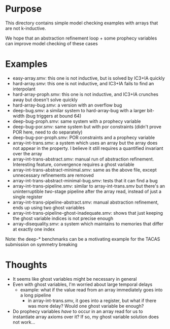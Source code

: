 # Purpose

This directory contains simple model checking examples with arrays that are not k-inductive.

We hope that an abstraction refinement loop + some prophecy variables can improve model checking of these cases

# Examples

* easy-array.smv: this one is not inductive, but is solved by IC3+IA quickly
* hard-array.smv: this one is not inductive, and IC3+IA fails to find an interpolant
* hard-array-proph.smv: this one is not inductive, and IC3+IA crunches away but doesn't solve quickly
* hard-array-bug.smv: a version with an overflow bug
* deep-bug.smv: a similar system to hard-array-bug with a larger bit-width (bug triggers at bound 64)
* deep-bug-proph.smv: same system with a prophecy variable
* deep-bug-por.smv: same system but with por constraints (didn't prove POR here, need to do separately)
* deep-bug-por-proph.smv: POR constraints and a prophecy variable
* array-int-trans.smv: a system which uses an array but the array does not appear in the property. I believe it still requires a quantified invariant over the array
* array-int-trans-abstract.smv: manual run of abstraction refinement. Interesting feature, convergence requires a ghost variable
* array-int-trans-abstract-minimal.smv: same as the above file, except unnecessary refinements are removed
* array-int-trans-abstract-minimal-bug.smv: tests that it can find a bug
* array-int-trans-pipeline.smv: similar to array-int-trans.smv but there's an uninterruptible *two*-stage pipeline after the array read, instead of just a single register
* array-int-trans-pipeline-abstract.smv: manual abstraction refinement, ends up using two ghost variables
* array-int-trans-pipeline-ghost-inadequate.smv: shows that just keeping the ghost variable indices is not precise enough
* array-disequality.smv: a system which maintains to memories that differ at exactly one index

Note: the deep-* benchmarks can be a motivating example for the TACAS submission on symmetry breaking

# Thoughts
* It seems like ghost variables might be necessary in general
* Even with ghost variables, I'm worried about large temporal delays
  * example: what if the value read from an array immediately goes into a long pipeline
    * in array-int-trans.smv, it goes into a register, but what if there was more delay? Would one ghost variable be enough?
* Do prophecy variables *have* to occur in an array read for us to instantiate array axioms over it? If so, my ghost variable solution does not work...
